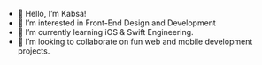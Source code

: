 - 👋 Hello, I’m Kabsa!
- 👀 I’m interested in Front-End Design and Development 
- 🌱 I’m currently learning iOS & Swift Engineering. 
- 💞️ I’m looking to collaborate on fun web and mobile development projects.  



 
<!---
KabsaA/KabsaA is a ✨ special ✨ repository because its `README.md` (this file) appears on your GitHub profile.
You can click the Preview link to take a look at your changes.  
--->  
 
